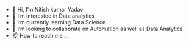- 👋 Hi, I’m Nitish kumar Yadav
- 👀 I’m interested in Data analytics 
- 🌱 I’m currently learning Data Science 
- 💞️ I’m looking to collaborate on Automation as well as Data Analytics 
- 📫 How to reach me ...

<!---
nitishya/nitishya is a ✨ special ✨ repository because its `README.md` (this file) appears on your GitHub profile.
You can click the Preview link to take a look at your changes.
--->
